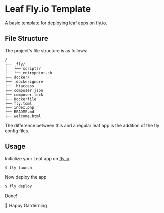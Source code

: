 # Leaf Fly.io Template

A basic template for deploying leaf apps on [fly.io](https://fly.io).

## File Structure

The project's file structure is as follows:

```text
/
├── .fly/
│   └── scripts/
│   └── entrypoint.sh
├── docker/
├── .dockerignore
├── .htaccess
├── composer.json
├── composer.lock
├── Dockerfile
├── fly.toml
├── index.php
├── README.md
├── welcome.html
```

The difference between this and a regular leaf app is the addition of the fly config files.

## Usage

Initialize your Leaf app on [fly.io](https://fly.io).

```bash
$ fly launch
```

Now deploy the app

```bash
$ fly deploy
```

Done!

🍁 Happy Garderning
